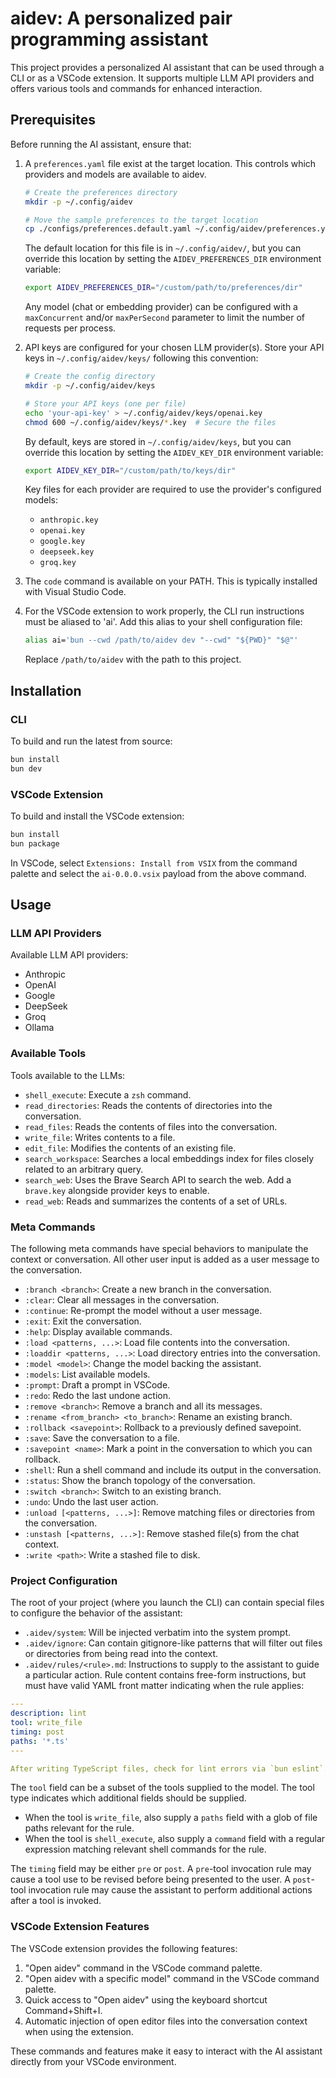 # aidev: A personalized pair programming assistant

This project provides a personalized AI assistant that can be used through a CLI or as a VSCode extension. It supports multiple LLM API providers and offers various tools and commands for enhanced interaction.

## Prerequisites

Before running the AI assistant, ensure that:

1. A `preferences.yaml` file exist at the target location. This controls which providers and models are available to aidev.

   ```bash
   # Create the preferences directory
   mkdir -p ~/.config/aidev

   # Move the sample preferences to the target location
   cp ./configs/preferences.default.yaml ~/.config/aidev/preferences.yaml
   ```

   The default location for this file is in `~/.config/aidev/`, but you can override this location by setting the `AIDEV_PREFERENCES_DIR` environment variable:

   ```bash
   export AIDEV_PREFERENCES_DIR="/custom/path/to/preferences/dir"
   ```

   Any model (chat or embedding provider) can be configured with a `maxConcurrent` and/or `maxPerSecond` parameter to limit the number of requests per process.

2. API keys are configured for your chosen LLM provider(s). Store your API keys in `~/.config/aidev/keys/` following this convention:

   ```bash
   # Create the config directory
   mkdir -p ~/.config/aidev/keys

   # Store your API keys (one per file)
   echo 'your-api-key' > ~/.config/aidev/keys/openai.key
   chmod 600 ~/.config/aidev/keys/*.key  # Secure the files
   ```

   By default, keys are stored in `~/.config/aidev/keys`, but you can override this location by setting the `AIDEV_KEY_DIR` environment variable:

   ```bash
   export AIDEV_KEY_DIR="/custom/path/to/keys/dir"
   ```

   Key files for each provider are required to use the provider's configured models:

   - `anthropic.key`
   - `openai.key`
   - `google.key`
   - `deepseek.key`
   - `groq.key`

3. The `code` command is available on your PATH. This is typically installed with Visual Studio Code.

4. For the VSCode extension to work properly, the CLI run instructions must be aliased to 'ai'. Add this alias to your shell configuration file:

   ```bash
   alias ai='bun --cwd /path/to/aidev dev "--cwd" "${PWD}" "$@"'
   ```

   Replace `/path/to/aidev` with the path to this project.

## Installation

### CLI

To build and run the latest from source:

```bash
bun install
bun dev
```

### VSCode Extension

To build and install the VSCode extension:

```bash
bun install
bun package
```

In VSCode, select `Extensions: Install from VSIX` from the command palette and select the `ai-0.0.0.vsix` payload from the above command.

## Usage

### LLM API Providers

Available LLM API providers:

- Anthropic
- OpenAI
- Google
- DeepSeek
- Groq
- Ollama

### Available Tools

Tools available to the LLMs:

- `shell_execute`: Execute a `zsh` command.
- `read_directories`: Reads the contents of directories into the conversation.
- `read_files`: Reads the contents of files into the conversation.
- `write_file`: Writes contents to a file.
- `edit_file`: Modifies the contents of an existing file.
- `search_workspace`: Searches a local embeddings index for files closely related to an arbitrary query.
- `search_web`: Uses the Brave Search API to search the web. Add a `brave.key` alongside provider keys to enable.
- `read_web`: Reads and summarizes the contents of a set of URLs.

### Meta Commands

The following meta commands have special behaviors to manipulate the context or conversation. All other user input is added as a user message to the conversation.

- `:branch <branch>`: Create a new branch in the conversation.
- `:clear`: Clear all messages in the conversation.
- `:continue`: Re-prompt the model without a user message.
- `:exit`: Exit the conversation.
- `:help`: Display available commands.
- `:load <patterns, ...>`: Load file contents into the conversation.
- `:loaddir <patterns, ...>`: Load directory entries into the conversation.
- `:model <model>`: Change the model backing the assistant.
- `:models`: List available models.
- `:prompt`: Draft a prompt in VSCode.
- `:redo`: Redo the last undone action.
- `:remove <branch>`: Remove a branch and all its messages.
- `:rename <from_branch> <to_branch>`: Rename an existing branch.
- `:rollback <savepoint>`: Rollback to a previously defined savepoint.
- `:save`: Save the conversation to a file.
- `:savepoint <name>`: Mark a point in the conversation to which you can rollback.
- `:shell`: Run a shell command and include its output in the conversation.
- `:status`: Show the branch topology of the conversation.
- `:switch <branch>`: Switch to an existing branch.
- `:undo`: Undo the last user action.
- `:unload [<patterns, ...>]`: Remove matching files or directories from the conversation.
- `:unstash [<patterns, ...>]`: Remove stashed file(s) from the chat context.
- `:write <path>`: Write a stashed file to disk.

### Project Configuration

The root of your project (where you launch the CLI) can contain special files to configure the behavior of the assistant:

- `.aidev/system`: Will be injected verbatim into the system prompt.
- `.aidev/ignore`: Can contain gitignore-like patterns that will filter out files or directories from being read into the context.
- `.aidev/rules/<rule>.md`: Instructions to supply to the assistant to guide a particular action. Rule content contains free-form instructions, but must have valid YAML front matter indicating when the rule applies:

```yaml
---
description: lint
tool: write_file
timing: post
paths: '*.ts'
---

After writing TypeScript files, check for lint errors via `bun eslint`.
```

The `tool` field can be a subset of the tools supplied to the model. The tool type indicates which additional fields should be supplied.
- When the tool is `write_file`, also supply a `paths` field with a glob of file paths relevant for the rule.
- When the tool is `shell_execute`, also supply a `command` field with a regular expression matching relevant shell commands for the rule.

The `timing` field may be either `pre` or `post`. A `pre`-tool invocation rule may cause a tool use to be revised before being presented to the user. A `post`-tool invocation rule may cause the assistant to perform additional actions after a tool is invoked.

### VSCode Extension Features

The VSCode extension provides the following features:

1. "Open aidev" command in the VSCode command palette.
2. "Open aidev with a specific model" command in the VSCode command palette.
3. Quick access to "Open aidev" using the keyboard shortcut Command+Shift+I.
4. Automatic injection of open editor files into the conversation context when using the extension.

These commands and features make it easy to interact with the AI assistant directly from your VSCode environment.
